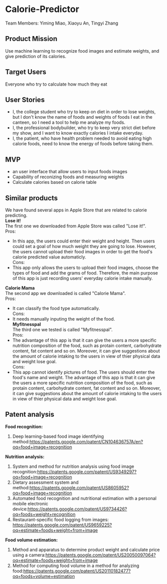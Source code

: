 # Calorie-Predictor
Team Members: Yiming Miao, Xiaoyu An, Tingyi Zhang

## Product Mission
Use machine learning to recognize food images and estimate weights, and give prediction of its calories.

## Target Users
Everyone who try to calculate how much they eat

## User Stories
- I, the college student who try to keep on diet in order to lose weights, but I don't know the name of foods and weights of foods I eat in the canteen, so I need a tool to help me analyze my foods.
- I, the professional bodybuilder, who try to keep very strict diet before my show, and I want to know exactly calories I intake everyday.
- I, the patient, who have health problem needed to avoid eating high calorie foods, need to know the energy of foods before taking them.

## MVP
- an user interface that allow users to input foods images
- Capability of reconizing foods and measuring weights
- Calculate calories based on calorie table

## Similar products  
We have found several apps in Apple Store that are related to calorie predicting.  
**Lose it!**  
The first one we downloaded from Apple Store was called "Lose it!".  
Pros:  
- In this app, the users could enter their weight and height. Then users could set a goal of how much weight they are going to lose. However, the users cannot upload their food images in order to get the food's calorie predicted value automaticly.  
Cons:  
- This app only allows the users to upload their food images, choose the types of food and add the grams of food. Therefore, the main purpose of this app is just recording users' everyday calorie intake manually.  

**Calorie Mama**  
The second app we downloaded is called "Calorie Mama".  
Pros: 
- It can classify the food type automatically.  
Cons: 
- It needs manually inputing the weight of the food.  
**Myfitnesspal**  
The third one we tested is called "Myfitnesspal".  
Pros:  
- The advantage of this app is that it can give the users a more specific nutrition composition of the food, such as protain content, carbohydrate content, fat content and so on. Moreover, it can give suggestions about the amount of calorie intaking to the users in view of thier physical data and weight lose goal.  
Cons:  
- This app cannot identify pictures of food. The users should enter the food's name and weight. The advantage of this app is that it can give the users a more specific nutrition composition of the food, such as protain content, carbohydrate content, fat content and so on. Moreover, it can give suggestions about the amount of calorie intaking to the users in view of thier physical data and weight lose goal. 

## Patent analysis  
**Food recognition:**
1. Deep learning-based food image identifying method:https://patents.google.com/patent/CN104636757A/en?oq=food+image+recognition

**Nutrition analysis:**  
1. System and method for nutrition analysis using food image recognition:https://patents.google.com/patent/US9349297?oq=food+image+recognition  
2. Dietary assessment system and method:https://patents.google.com/patent/US8605952?oq=food+image+recognition  
3. Automated food recognition and nutritional estimation with a personal mobile electronic device:https://patents.google.com/patent/US9734426?oq=foods+weight+recognition  
4. Restaurant-specific food logging from images: https://patents.google.com/patent/US9659225?oq=estimate+foods+weight+from+image

**Food volume estimation:**  
1. Method and apparatus to determine product weight and calculate price using a camera:https://patents.google.com/patent/US20050097064?oq=estimate+foods+weight+from+image  
2. Method for computing food volume in a method for analyzing food:https://patents.google.com/patent/US20110182477?oq=foods+volume+estimation
